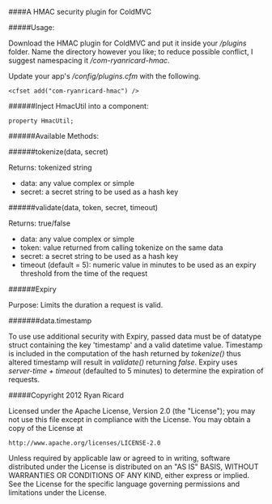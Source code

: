 ####A HMAC security plugin for ColdMVC

#####Usage:

Download the HMAC plugin for ColdMVC and put it inside your _/plugins_ folder. Name the directory however you like; to reduce possible conflict, I suggest namespacing it _/com-ryanricard-hmac_.

Update your app's _/config/plugins.cfm_ with the following.

	<cfset add("com-ryanricard-hmac") />

######Inject HmacUtil into a component:

<code>property HmacUtil;</code>

######Available Methods:

######tokenize(data, secret)

Returns: tokenized string

* data: any value complex or simple
* secret: a secret string to be used as a hash key

######validate(data, token, secret, timeout)

Returns: true/false

* data: any value complex or simple
* token: value returned from calling tokenize on the same data
* secret: a secret string to be used as a hash key
* timeout (default = 5): numeric value in minutes to be used as an expiry threshold from the time of the request

######Expiry

Purpose: Limits the duration a request is valid.

#######data.timestamp

To use use additional security with Expiry, passed data must be of datatype struct containing the key 'timestamp' and a valid datetime value.  Timestamp is included in the computation of the hash returned by _tokenize()_ thus altered timestamp will result in _validate()_ returning _false_.  Expiry uses _server-time + timeout_ (defaulted to 5 minutes) to determine the expiration of requests.



#####Copyright 2012 Ryan Ricard

Licensed under the Apache License, Version 2.0 (the "License");
you may not use this file except in compliance with the License.
You may obtain a copy of the License at

    http://www.apache.org/licenses/LICENSE-2.0

Unless required by applicable law or agreed to in writing, software
distributed under the License is distributed on an "AS IS" BASIS,
WITHOUT WARRANTIES OR CONDITIONS OF ANY KIND, either express or implied.
See the License for the specific language governing permissions and
limitations under the License.